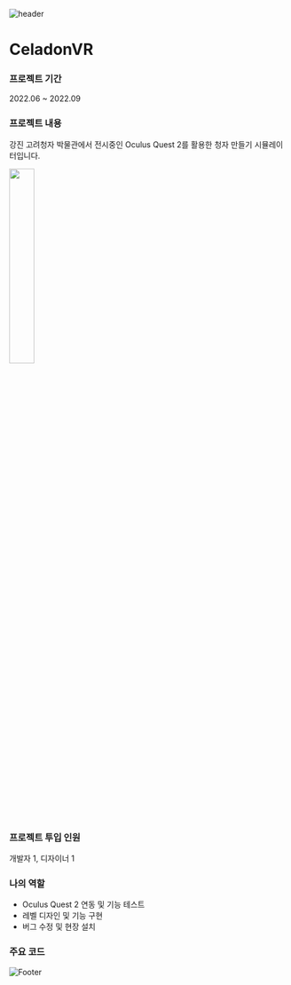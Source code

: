 ![header](https://capsule-render.vercel.app/api?type=waving&color=auto&height=200&section=header&text=CeladonVR&fontSize=60)

# CeladonVR

### 프로젝트 기간
2022.06 ~ 2022.09

### 프로젝트 내용
강진 고려청자 박물관에서 전시중인 Oculus Quest 2를 활용한 청자 만들기 시뮬레이터입니다.

<img width="30%" src="https://user-images.githubusercontent.com/90584581/196122544-f92992e9-9dd0-4ad2-8dea-14712995f3fc.jpg"/>

### 프로젝트 투입 인원
개발자 1, 디자이너 1

### 나의 역할
- Oculus Quest 2 연동 및 기능 테스트
- 레벨 디자인 및 기능 구현
- 버그 수정 및 현장 설치

### 주요 코드

![Footer](https://capsule-render.vercel.app/api?type=waving&color=auto&height=200&section=footer)
